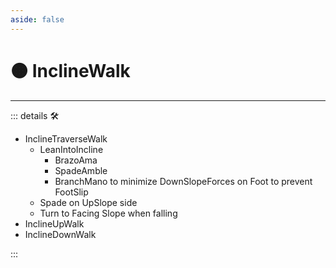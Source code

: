 ```yaml
---
aside: false
---
```

# 🟠 InclineWalk

---

<!-- =================================================== -->
<!-- =================================================== -->
<!-- =================================================== -->
<!-- =================================================== -->
<!-- =================================================== -->
::: details 🛠

- InclineTraverseWalk
    - LeanIntoIncline
        - BrazoAma
        - SpadeAmble
        - BranchMano to minimize DownSlopeForces on Foot to prevent FootSlip
    - Spade on UpSlope side
    - Turn to Facing Slope when falling
- InclineUpWalk
- InclineDownWalk

:::
